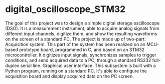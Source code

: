 # digital_oscilloscope_STM32
The goal of this project was to design a simple digital storage oscilloscope (DSO). It is a measurement instrument, able to acquire analog signals from different input channels, digitize them, and show the resulting waveforms on the screen of a standard PC. 
The project is made up of two-part:
Acquisition system. This part of the system has been realized on an MCU-based prototype board, programmed in C, and based on an STM32 microcontroller. It digitizes input signals, synchronizes
samples to trigger conditions, and send acquired data to a PC, through a standard RS232 full-duplex serial line.
Graphical user interface. This subsystem is built with a Python program, running on a standard PC. It's able to configure the acquisition board and display acquired data on the PC screen.

